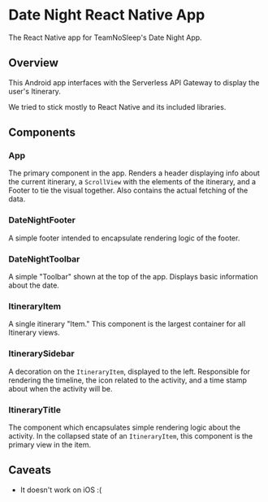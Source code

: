 # Date Night React Native App

The React Native app for TeamNoSleep's Date Night App.

## Overview

This Android app interfaces with the Serverless API Gateway to display the user's Itinerary.

We tried to stick mostly to React Native and its included libraries.

## Components

### App

The primary component in the app. Renders a header displaying info about the current itinerary, a `ScrollView` with the elements of the itinerary, and a Footer to tie the visual together. Also contains the actual fetching of the data.

### DateNightFooter

A simple footer intended to encapsulate rendering logic of the footer.

### DateNightToolbar

A simple "Toolbar" shown at the top of the app. Displays basic information about the date.

### ItineraryItem

A single itinerary "Item." This component is the largest container for all Itinerary views.

### ItinerarySidebar

A decoration on the `ItineraryItem`, displayed to the left. Responsible for rendering the timeline, the icon related to the activity, and a time stamp about when the activity will be.

### ItineraryTitle

The component which encapsulates simple rendering logic about the activity. In the collapsed state of an `ItineraryItem`, this component is the primary view in the item.

## Caveats

* It doesn't work on iOS :(

